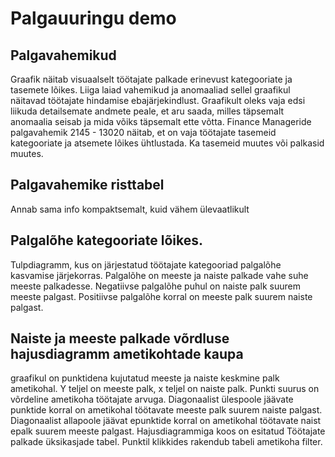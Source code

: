 # Palgauuringu demo
## Palgavahemikud 
Graafik näitab visuaalselt töötajate palkade erinevust kategooriate ja tasemete lõikes. Liiga laiad vahemikud ja anomaaliad sellel graafikul näitavad  töötajate hindamise ebajärjekindlust. Graafikult oleks vaja edsi liikuda detailsemate andmete peale, et aru saada, milles täpsemalt anomaalia seisab ja mida võiks täpsemalt ette võtta. Finance Manageride palgavahemik 2145 - 13020 näitab, et on vaja töötajate tasemeid kategooriate ja atsemete lõikes ühtlustada. Ka tasemeid muutes või palkasid muutes.
## Palgavahemike risttabel
Annab sama info kompaktsemalt, kuid vähem ülevaatlikult
## Palgalõhe kategooriate lõikes.
Tulpdiagramm, kus on järjestatud töötajate kategooriad palgalõhe kasvamise järjekorras. Palgalõhe on meeste ja naiste palkade vahe suhe meeste palkadesse. Negatiivse palgalõhe puhul on naiste palk suurem meeste palgast. Positiivse palgalõhe korral on meeste palk suurem naiste palgast. 
## Naiste ja meeste palkade võrdluse hajusdiagramm ametikohtade kaupa
graafikul on punktidena kujutatud meeste ja naiste keskmine palk ametikohal. Y teljel on meeste palk, x teljel on naiste palk. Punkti suurus on võrdeline ametikoha töötajate arvuga. Diagonaalist ülespoole jäävate punktide korral on ametikohal töötavate meeste palk suurem naiste palgast. Diagonaalist allapoole jäävat epunktide korral on ametikohal töötavate naist epalk suurem meeste palgast.
Hajusdiagrammiga koos on esitatud Töötajate palkade üksikasjade tabel. Punktil klikkides rakendub tabeli ametikoha filter. 